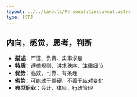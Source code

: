 ```yaml
---
layout: ../../layouts/PersonalitiesLayout.astro
type: ISTJ
---
```

## 内向，感觉，思考，判断
- **描述**：严谨、负责、实事求是
- **特质**：遵循规则、讲求秩序、注重细节
- **优势**：高效、可靠、有条理
- **劣势**：可能过于僵硬、不善于应对变化
- **典型职业**：会计、律师、行政管理